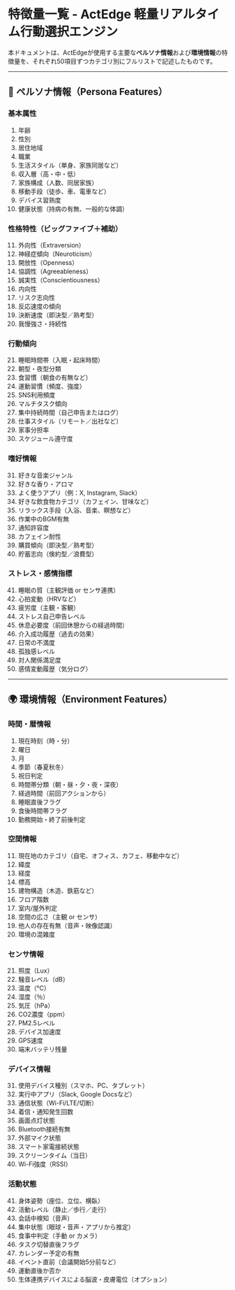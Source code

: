 # 特徴量一覧 - ActEdge 軽量リアルタイム行動選択エンジン

本ドキュメントは、ActEdgeが使用する主要な**ペルソナ情報**および**環境情報**の特徴量を、それぞれ50項目ずつカテゴリ別にフルリストで記述したものです。

---

## 🧠 ペルソナ情報（Persona Features）

### 基本属性

1. 年齢
2. 性別
3. 居住地域
4. 職業
5. 生活スタイル（単身、家族同居など）
6. 収入層（高・中・低）
7. 家族構成（人数、同居家族）
8. 移動手段（徒歩、車、電車など）
9. デバイス習熟度
10. 健康状態（持病の有無、一般的な体調）

### 性格特性（ビッグファイブ＋補助）

11. 外向性（Extraversion）
12. 神経症傾向（Neuroticism）
13. 開放性（Openness）
14. 協調性（Agreeableness）
15. 誠実性（Conscientiousness）
16. 内向性
17. リスク志向性
18. 反応速度の傾向
19. 決断速度（即決型／熟考型）
20. 我慢強さ・持続性

### 行動傾向

21. 睡眠時間帯（入眠・起床時間）
22. 朝型・夜型分類
23. 食習慣（朝食の有無など）
24. 運動習慣（頻度、強度）
25. SNS利用頻度
26. マルチタスク傾向
27. 集中持続時間（自己申告またはログ）
28. 仕事スタイル（リモート／出社など）
29. 家事分担率
30. スケジュール遵守度

### 嗜好情報

31. 好きな音楽ジャンル
32. 好きな香り・アロマ
33. よく使うアプリ（例：X, Instagram, Slack）
34. 好きな飲食物カテゴリ（カフェイン、甘味など）
35. リラックス手段（入浴、音楽、瞑想など）
36. 作業中のBGM有無
37. 通知許容度
38. カフェイン耐性
39. 購買傾向（即決型／熟考型）
40. 貯蓄志向（倹約型／浪費型）

### ストレス・感情指標

41. 睡眠の質（主観評価 or センサ連携）
42. 心拍変動（HRVなど）
43. 疲労度（主観・客観）
44. ストレス自己申告レベル
45. 休息必要度（前回休憩からの経過時間）
46. 介入成功履歴（過去の効果）
47. 日常の不満度
48. 孤独感レベル
49. 対人関係満足度
50. 感情変動履歴（気分ログ）

---

## 🌍 環境情報（Environment Features）

### 時間・暦情報

1. 現在時刻（時・分）
2. 曜日
3. 月
4. 季節（春夏秋冬）
5. 祝日判定
6. 時間帯分類（朝・昼・夕・夜・深夜）
7. 経過時間（前回アクションから）
8. 睡眠直後フラグ
9. 食後時間帯フラグ
10. 勤務開始・終了前後判定

### 空間情報

11. 現在地のカテゴリ（自宅、オフィス、カフェ、移動中など）
12. 緯度
13. 経度
14. 標高
15. 建物構造（木造、鉄筋など）
16. フロア階数
17. 室内/屋外判定
18. 空間の広さ（主観 or センサ）
19. 他人の存在有無（音声・映像認識）
20. 環境の混雑度

### センサ情報

21. 照度（Lux）
22. 騒音レベル（dB）
23. 温度（℃）
24. 湿度（％）
25. 気圧（hPa）
26. CO2濃度（ppm）
27. PM2.5レベル
28. デバイス加速度
29. GPS速度
30. 端末バッテリ残量

### デバイス情報

31. 使用デバイス種別（スマホ、PC、タブレット）
32. 実行中アプリ（Slack, Google Docsなど）
33. 通信状態（Wi-Fi/LTE/切断）
34. 着信・通知発生回数
35. 画面点灯状態
36. Bluetooth接続有無
37. 外部マイク状態
38. スマート家電接続状態
39. スクリーンタイム（当日）
40. Wi-Fi強度（RSSI）

### 活動状態

41. 身体姿勢（座位、立位、横臥）
42. 活動レベル（静止／歩行／走行）
43. 会話中検知（音声）
44. 集中状態（眼球・音声・アプリから推定）
45. 食事中判定（手動 or カメラ）
46. タスク切替直後フラグ
47. カレンダー予定の有無
48. イベント直前（会議開始5分前など）
49. 運動直後か否か
50. 生体連携デバイスによる脳波・皮膚電位（オプション）
